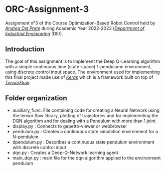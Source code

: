 # ORC-Assignment-3
Assignment n°3 of the Course Optimization-Based Robot Control held by [_Andrea Del Prete_](https://andreadelprete.github.io/) during Academic Year 2022-2023 ([_Department of Industrial Engineering_](https://www.dii.unitn.it/) (DII)).

## Introduction

The goal of this assignment is to implement the Deep Q-Learning algorithm with a simple continuous time (state-space) 1-pendulumn environment, using discrete control input space. The environment used for implementing this final project made use of [_Keras_](https://keras.io/) which is a framework built on top of [_TensorFlow_](https://www.tensorflow.org/).

## Folder organization
* auxiliary_func: File containing code for creating a Neural Network using the tensor flow library, plotting of trajectories and for implementing the DQN algorithm and for dealing with a Pendulum with more than 1 joint
* display.py    : Connects to gepetto-viewer or webbrowser
* pendulum.py   : Creates a continuous state simulation environment for a N-pendulum
* dpendulum.py  : Describes a continuous state pendulum environment with discrete control input
* dqn.py        : Creates a Deep-Q-Network learning agent
* main_dqn.py   : main file for the dqn algorithm applied to the environment pendulum
